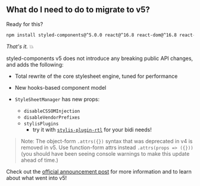 ## What do I need to do to migrate to v5?

Ready for this?

```sh
npm install styled-components@^5.0.0 react@^16.8 react-dom@^16.8 react-is@^16.8
```

_That's it._ 💥

styled-components v5 does not introduce any breaking public API changes, and adds the following:

- Total rewrite of the core stylesheet engine, tuned for performance

- New hooks-based component model

- `StyleSheetManager` has new props:
  - `disableCSSOMInjection`
  - `disableVendorPrefixes`
  - `stylisPlugins`
    - try it with [`stylis-plugin-rtl`](https://www.npmjs.com/package/stylis-plugin-rtl) for your bidi needs!

> Note: The object-form `.attrs({})` syntax that was deprecated in v4 is removed in v5. Use function-form attrs instead `.attrs(props => ({}))` (you should have been seeing console warnings to make this update ahead of time.)

Check out the [official announcement post](https://medium.com/styled-components/389747abd987) for more information and to learn about what went into v5!
